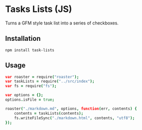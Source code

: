 # Tasks Lists (JS)

Turns a GFM style task list into a series of checkboxes.

## Installation

```
npm install task-lists
```

## Usage

```coffeescript
var roaster = require("roaster");
var taskLists = require("../src/index");
var fs = require("fs");

var options = {};
options.isFile = true;

roaster("./markdown.md", options, function(err, contents) {
	contents = taskLists(contents);
    fs.writeFileSync("./markdown.html", contents, "utf8");
});
```

